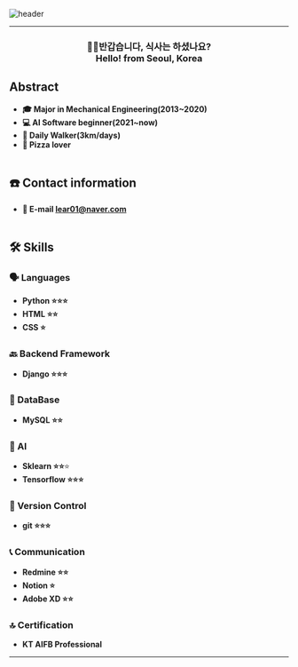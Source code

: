 ![header](https://capsule-render.vercel.app/api?type=soft&color=8A9352&height=90&section=header&text=____🌳__🌲__🌳__🌲__🌳__🌲__🌳____🐦____&fontSize=40&fontAlignY=70&fontColor=8A9352)

---

<h3 align="center"> 👋🏼반갑습니다, 식사는 하셨나요?<br>Hello! from Seoul, Korea</h3>

## Abstract

- **🎓 Major in Mechanical Engineering(2013~2020)**    
- **💻 AI Software beginner(2021~now)**    
- **🚶 Daily Walker(3km/days)**    
- **🍕 Pizza lover**
<br></br>
## ☎️ Contact information

- **📧 E-mail lear01@naver.com**
<br></br>
## 🛠️ Skills

### 🗣️ Languages

- **Python ⭐⭐⭐**
- **HTML ⭐⭐**
- **CSS ⭐**

### 🔙 Backend Framework

- **Django ⭐⭐⭐**

### 💽 DataBase

- **MySQL ⭐⭐**

### 🧠 AI

- **Sklearn ⭐⭐**⭐
- **Tensorflow ⭐⭐⭐**

### 🔗 Version Control

- **git ⭐⭐⭐**

### 📞 Communication

- **Redmine ⭐⭐**
- **Notion ⭐**
- **Adobe XD ⭐⭐**

### 🔝 Certification

- **KT AIFB Professional**

---
